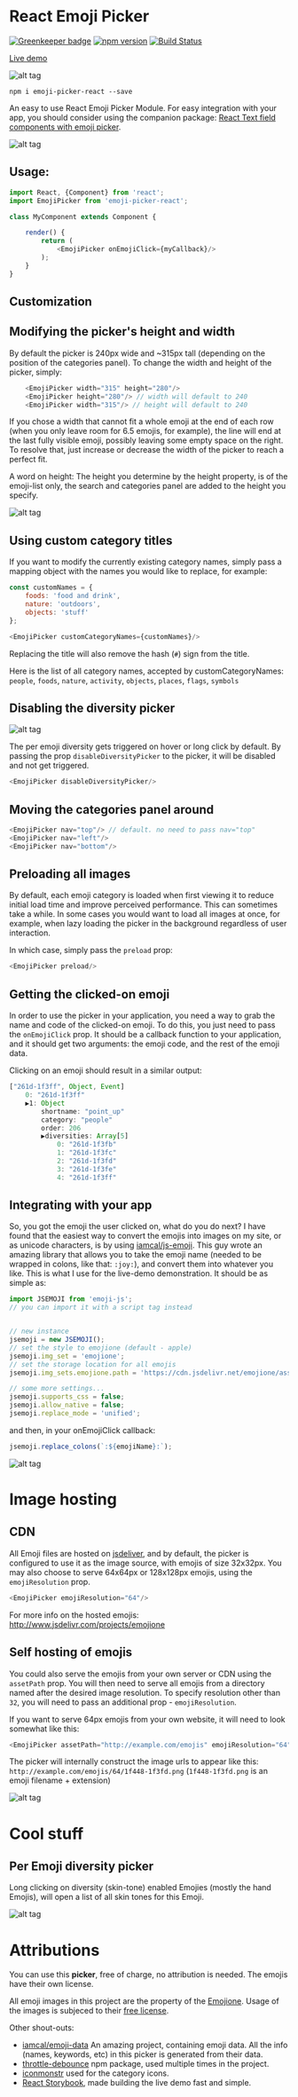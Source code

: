 # React Emoji Picker

[![Greenkeeper badge](https://badges.greenkeeper.io/ealush/emoji-picker.svg)](https://greenkeeper.io/) [![npm version](https://badge.fury.io/js/emoji-picker-react.svg)](https://badge.fury.io/js/emoji-picker-react) [![Build Status](https://travis-ci.org/ealush/emoji-picker.svg?branch=master)](https://travis-ci.org/ealush/emoji-picker)

[Live demo](https://ealush.github.io/emoji-picker/)

![alt tag](https://raw.githubusercontent.com/ealush/emoji-picker/master/screenshots/recording.gif)

```
npm i emoji-picker-react --save
```

An easy to use React Emoji Picker Module.
For easy integration with your app, you should consider using the companion package: [React Text field components with emoji picker](https://www.npmjs.com/package/emoji-picker-textfield).

![alt tag](https://raw.githubusercontent.com/ealush/emoji-picker/master/screenshots/1.png)


## Usage:
```js
import React, {Component} from 'react';
import EmojiPicker from 'emoji-picker-react';

class MyComponent extends Component {

    render() {
        return (
            <EmojiPicker onEmojiClick={myCallback}/>
        );
    }
}

```

## Customization

## Modifying the picker's height and width
By default the picker is 240px wide and ~315px tall (depending on the position of the categories panel). To change the width and height of the picker, simply:

```js
    <EmojiPicker width="315" height="280"/>
    <EmojiPicker height="280"/> // width will default to 240
    <EmojiPicker width="315"/> // height will default to 240
```

If you chose a width that cannot fit a whole emoji at the end of each row (when you only leave room for 6.5 emojis, for example), the line will end at the last fully visible emoji, possibly leaving some empty space on the right. To resolve that, just increase or decrease the width of the picker to reach a perfect fit.

A word on height: The height you determine by the height property, is of the emoji-list only, the search and categories panel are added to the height you specify.

![alt tag](https://raw.githubusercontent.com/ealush/emoji-picker/master/screenshots/5.png)

## Using custom category titles
If you want to modify the currently existing category names, simply pass a mapping object with the names you would like to replace, for example:

```js
const customNames = {
    foods: 'food and drink',
    nature: 'outdoors',
    objects: 'stuff'
};

<EmojiPicker customCategoryNames={customNames}/>
```

Replacing the title will also remove the hash (`#`) sign from the title.

Here is the list of all category names, accepted by customCategoryNames:
`people`, `foods`, `nature`, `activity`, `objects`, `places`, `flags`, `symbols`

## Disabling the diversity picker

![alt tag](https://raw.githubusercontent.com/ealush/emoji-picker/master/screenshots/4.png)

The per emoji diversity gets triggered on hover or long click by default. By passing the prop `disableDiversityPicker` to the picker, it will be disabled and not get triggered.

```js
<EmojiPicker disableDiversityPicker/>
```

## Moving the categories panel around

```js
<EmojiPicker nav="top"/> // default. no need to pass nav="top"
<EmojiPicker nav="left"/>
<EmojiPicker nav="bottom"/>
```

## Preloading all images
By default, each emoji category is loaded when first viewing it to reduce initial load time and improve perceived performance. This can sometimes take a while. In some cases you would want to load all images at once, for example, when lazy loading the picker in the background regardless of user interaction.

In which case, simply pass the `preload` prop:

```js
<EmojiPicker preload/>
```

## Getting the clicked-on emoji
In order to use the picker in your application, you need a way to grab the name and code of the clicked-on emoji. To do this, you just need to pass the `onEmojiClick` prop. It should be a callback function to your application, and it should get two arguments: the emoji code, and the rest of the emoji data.

Clicking on an emoji should result in a similar output:
```js
["261d-1f3ff", Object, Event]
    0: "261d-1f3ff"
    ▶1: Object
        shortname: "point_up"
        category: "people"
        order: 206
        ▶diversities: Array[5]
            0: "261d-1f3fb"
            1: "261d-1f3fc"
            2: "261d-1f3fd"
            3: "261d-1f3fe"
            4: "261d-1f3ff"
```

## Integrating with your app
So, you got the emoji the user clicked on, what do you do next?
I have found that the easiest way to convert the emojis into images on my site, or as unicode characters, is by using [iamcal/js-emoji](https://github.com/iamcal/js-emoji). This guy wrote an amazing library that allows you to take the emoji name (needed to be wrapped in colons, like that: `:joy:`), and convert them into whatever you like. This is what I use for the live-demo demonstration. It should be as simple as:

```js
import JSEMOJI from 'emoji-js';
// you can import it with a script tag instead


// new instance
jsemoji = new JSEMOJI();
// set the style to emojione (default - apple)
jsemoji.img_set = 'emojione';
// set the storage location for all emojis
jsemoji.img_sets.emojione.path = 'https://cdn.jsdelivr.net/emojione/assets/3.0/png/32/';

// some more settings...
jsemoji.supports_css = false;
jsemoji.allow_native = false;
jsemoji.replace_mode = 'unified';
```

and then, in your onEmojiClick callback:
```js
jsemoji.replace_colons(`:${emojiName}:`);
```

![alt tag](https://raw.githubusercontent.com/ealush/emoji-picker/master/screenshots/2.png)

# Image hosting
## CDN
All Emoji files are hosted on [jsdeliver](http://www.jsdelivr.com/projects/emojione), and by default, the picker is configured to use it as the image source, with emojis of size 32x32px. You may also choose to serve 64x64px or 128x128px emojis, using the `emojiResolution` prop.
```js
<EmojiPicker emojiResolution="64"/>
```
For more info on the hosted emojis:
http://www.jsdelivr.com/projects/emojione

## Self hosting of emojis
You could also serve the emojis from your own server or CDN using the `assetPath` prop. You will then need to serve all emojis from a directory named after the desired image resolution. To specify resolution other than `32`, you will need to pass an additional prop - `emojiResolution`.

If you want to serve 64px emojis from your own website, it will need to look somewhat like this:

```js
<EmojiPicker assetPath="http://example.com/emojis" emojiResolution="64"/>
```

The picker will internally construct the image urls to appear like this:
`http://example.com/emojis/64/1f448-1f3fd.png`
(`1f448-1f3fd.png` is an emoji filename + extension)

![alt tag](https://raw.githubusercontent.com/ealush/emoji-picker/master/screenshots/3.png)

# Cool stuff

## Per Emoji diversity picker
Long clicking on diversity (skin-tone) enabled Emojies (mostly the hand Emojis), will open a list of all skin tones for this Emoji.

![alt tag](https://raw.githubusercontent.com/ealush/emoji-picker/master/screenshots/4.png)

# Attributions
You can use this **picker**, free of charge, no attribution is needed. The emojis have their own license.

All emoji images in this project are the property of the [Emojione](www.emojione.com). Usage of the images is subjeced to their [free license](https://www.emojione.com/developers/free-license).

Other shout-outs:
* [iamcal/emoji-data](https://github.com/iamcal/emoji-data) An amazing project, containing emoji data. All the info (names, keywords, etc) in this picker is generated from their data.
* [throttle-debounce](https://www.npmjs.com/package/throttle-debounce) npm package, used multiple times in the project.
* [iconmonstr](https://iconmonstr.com/) used for the category icons.
* [React Storybook](https://www.npmjs.com/package/@kadira/storybook), made building the live demo fast and simple.

